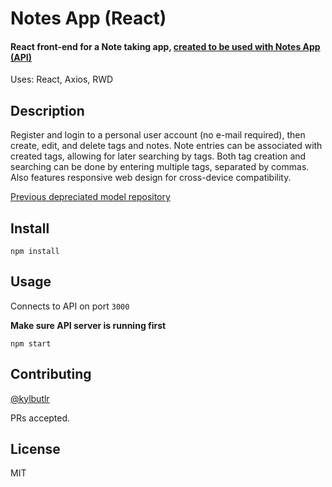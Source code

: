 # Notes App (React)

#### React front-end for a Note taking app, [created to be used with Notes App (API)](https://github.com/kylbutlr/notes-app-api)

Uses: React, Axios, RWD

## Description

Register and login to a personal user account (no e-mail required), then create, edit, and delete tags and notes. Note entries can be associated with created tags, allowing for later searching by tags. Both tag creation and searching can be done by entering multiple tags, separated by commas. Also features responsive web design for cross-device compatibility.

[Previous depreciated model repository](https://github.com/kylbutlr/notes-app)

## Install

```shell
npm install
```

## Usage

Connects to API on port `3000`

**Make sure API server is running first**

```shell
npm start
```

## Contributing

[@kylbutlr](https://github.com/kylbutlr)

PRs accepted.

## License

MIT
